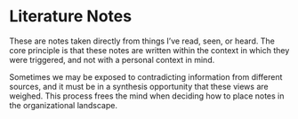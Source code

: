 # Literature Notes

These are notes taken directly from things I’ve read, seen, or heard. The core principle is that these notes are written within the context in which they were triggered, and not with a personal context in mind. 

Sometimes we may be exposed to contradicting information from different sources, and it must be in a synthesis opportunity that these views are weighed. This process frees the mind when deciding how to place notes in the organizational landscape. 